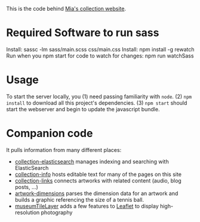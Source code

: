 This is the code behind [Mia's collection website](http://collections.artsmia.org).

# Required Software to run sass
Install: sassc -lm sass/main.scss css/main.css
Install: npm install -g rewatch
Run when you npm start for code to watch for changes: npm run watchSass
# Usage

To start the server locally, you (1) need passing familiarity with
`node`. (2) `npm install` to download all this project's dependencies.
(3) `npm start` should start the webserver and begin to update the
javascript bundle.

# Companion code

It pulls information from many different places:

* [collection-elasticsearch](https://github.com/artsmia/collection-elasticsearch) manages indexing and searching with ElasticSearch
* [collection-info](https://github.com/artsmia/collection-info) hosts editable text for many of the pages on this site
* [collection-links](https://github.com/artsmia/collection-links) connects artworks with related content (audio, blog posts, …)
* [artwork-dimensions](https://github.com/artsmia/artwork-dimensions)
  parses the dimension data for an artwork and builds a graphic referencing the size of a tennis ball.
* [museumTileLayer](https://github.com/kjell/museumTileLayer)
  adds a few features to [Leaflet](https://github.com/Leaflet/Leaflet) to display high-resolution photography

